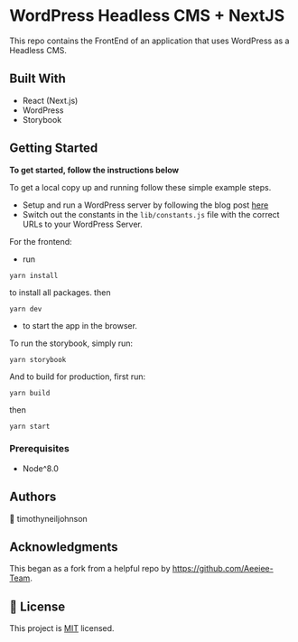 # WordPress Headless CMS + NextJS 

This repo contains the FrontEnd of an application that uses WordPress as a Headless CMS. 

## Built With

- React (Next.js)
- WordPress
- Storybook

## Getting Started

**To get started, follow the instructions below**

To get a local copy up and running follow these simple example steps.

- Setup and run a WordPress server by following the blog post [here]()
- Switch out the constants in the `lib/constants.js` file with the correct URLs to your WordPress Server.

For the frontend:

- run

```
yarn install
```

to install all packages. then

```
yarn dev
```

- to start the app in the browser.

To run the storybook, simply run:

```
yarn storybook
```

And to build for production, first run:

```
yarn build
```

then

```
yarn start
```

### Prerequisites
- Node^8.0


## Authors
👤 timothyneiljohnson

## Acknowledgments
This began as a fork from a helpful repo by https://github.com/Aeeiee-Team.

## 📝 License

This project is [MIT](lic.url) licensed.

